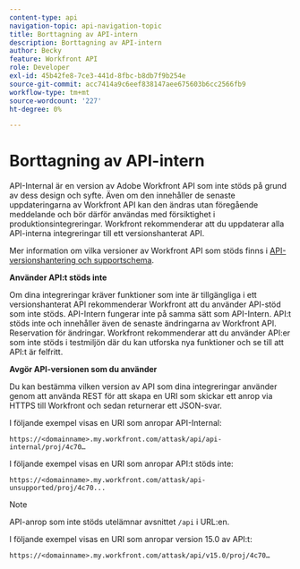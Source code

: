 ```yaml
---
content-type: api
navigation-topic: api-navigation-topic
title: Borttagning av API-intern
description: Borttagning av API-intern
author: Becky
feature: Workfront API
role: Developer
exl-id: 45b42fe8-7ce3-441d-8fbc-b8db7f9b254e
source-git-commit: acc7414a9c6eef838147aee675603b6cc2566fb9
workflow-type: tm+mt
source-wordcount: '227'
ht-degree: 0%

---
```


# Borttagning av API-intern

API-Internal är en version av Adobe Workfront API som inte stöds på grund av dess design och syfte. Även om den innehåller de senaste uppdateringarna av Workfront API kan den ändras utan föregående meddelande och bör därför användas med försiktighet i produktionsintegreringar. Workfront rekommenderar att du uppdaterar alla API-interna integreringar till ett versionshanterat API.

Mer information om vilka versioner av Workfront API som stöds finns i [API-versionshantering och supportschema](../../wf-api/api/api-version-support-schedule.md).

**Använder API:t stöds inte**

Om dina integreringar kräver funktioner som inte är tillgängliga i ett versionshanterat API rekommenderar Workfront att du använder API-stöd som inte stöds. API-Intern fungerar inte på samma sätt som API-Intern. API:t stöds inte och innehåller även de senaste ändringarna av Workfront API. Reservation för ändringar. Workfront rekommenderar att du använder API:er som inte stöds i testmiljön där du kan utforska nya funktioner och se till att API:t är felfritt.

**Avgör API-versionen som du använder**

Du kan bestämma vilken version av API som dina integreringar använder genom att använda REST för att skapa en URI som skickar ett anrop via HTTPS till Workfront och sedan returnerar ett JSON-svar.

I följande exempel visas en URI som anropar API-Internal:

```
https://<domainname>.my.workfront.com/attask/api/api-internal/proj/4c70…
```

I följande exempel visas en URI som anropar API:t stöds inte:

```
https://<domainname>.my.workfront.com/attask/api-unsupported/proj/4c70...
```

>[!NOTE]
>
>API-anrop som inte stöds utelämnar avsnittet `/api` i URL:en.

I följande exempel visas en URI som anropar version 15.0 av API:t:

```
https://<domainname>.my.workfront.com/attask/api/v15.0/proj/4c70…
```

